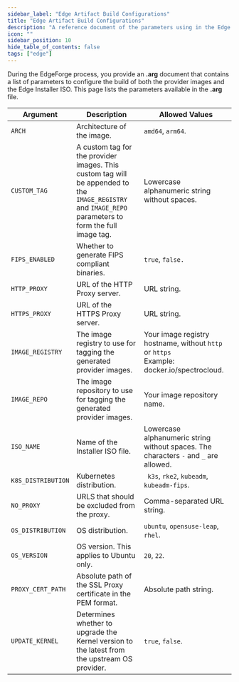```yaml
---
sidebar_label: "Edge Artifact Build Configurations"
title: "Edge Artifact Build Configurations"
description: "A reference document of the parameters using in the Edge artifact build process. "
icon: ""
sidebar_position: 10
hide_table_of_contents: false
tags: ["edge"]
---
```


During the EdgeForge process, you provide an **.arg** document that contains a list of parameters to configure the build
of both the provider images and the Edge Installer ISO. This page lists the parameters available in the **.arg** file.

| **Argument**       | **Description**                                                                                                                                        | **Allowed Values**                                                                              |
| ------------------ | ------------------------------------------------------------------------------------------------------------------------------------------------------ | ----------------------------------------------------------------------------------------------- |
| `ARCH`             | Architecture of the image.                                                                                                                             | `amd64`, `arm64`.                                                                               |
| `CUSTOM_TAG`       | A custom tag for the provider images. This custom tag will be appended to the `IMAGE_REGISTRY` and `IMAGE_REPO` parameters to form the full image tag. | Lowercase alphanumeric string without spaces.                                                   |
| `FIPS_ENABLED`     | Whether to generate FIPS compliant binaries.                                                                                                           | `true`, `false.`                                                                                |
| `HTTP_PROXY`       | URL of the HTTP Proxy server.                                                                                                                          | URL string.                                                                                     |
| `HTTPS_PROXY`      | URL of the HTTPS Proxy server.                                                                                                                         | URL string.                                                                                     |
| `IMAGE_REGISTRY`   | The image registry to use for tagging the generated provider images.                                                                                   | Your image registry hostname, without `http` or `https` <br /> Example: docker.io/spectrocloud. |
| `IMAGE_REPO`       | The image repository to use for tagging the generated provider images.                                                                                 | Your image repository name.                                                                     |
| `ISO_NAME`         | Name of the Installer ISO file.                                                                                                                        | Lowercase alphanumeric string without spaces. The characters `-` and `_` are allowed.           |
| `K8S_DISTRIBUTION` | Kubernetes distribution.                                                                                                                               | ` k3s`, `rke2`, `kubeadm`, `kubeadm-fips`.                                                      |
| `NO_PROXY`         | URLS that should be excluded from the proxy.                                                                                                           | Comma-separated URL string.                                                                     |
| `OS_DISTRIBUTION`  | OS distribution.                                                                                                                                       | `ubuntu`, `opensuse-leap`, `rhel`.                                                              |
| `OS_VERSION`       | OS version. This applies to Ubuntu only.                                                                                                               | `20`, `22`.                                                                                     |
| `PROXY_CERT_PATH`  | Absolute path of the SSL Proxy certificate in the PEM format.                                                                                          | Absolute path string.                                                                           |
| `UPDATE_KERNEL`    | Determines whether to upgrade the Kernel version to the latest from the upstream OS provider.                                                          | `true`, `false`.                                                                                |
